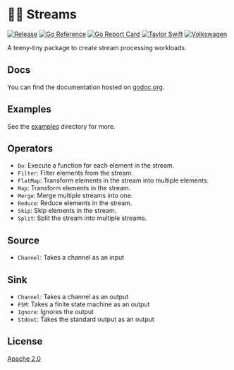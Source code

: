 # :surfing_woman: Streams

[![Release](https://github.com/katallaxie/streams/actions/workflows/main.yml/badge.svg)](https://github.com/katallaxie/streams/actions/workflows/main.yml)
[![Go Reference](https://pkg.go.dev/badge/github.com/katallaxie/streams.svg)](https://pkg.go.dev/github.com/katallaxie/streams)
[![Go Report Card](https://goreportcard.com/badge/github.com/katallaxie/streams)](https://goreportcard.com/report/github.com/katallaxie/streams)
[![Taylor Swift](https://img.shields.io/badge/secured%20by-taylor%20swift-brightgreen.svg)](https://twitter.com/SwiftOnSecurity)
[![Volkswagen](https://auchenberg.github.io/volkswagen/volkswargen_ci.svg?v=1)](https://github.com/auchenberg/volkswagen)

A teeny-tiny package to create stream processing workloads. 

## Docs

You can find the documentation hosted on [godoc.org](https://godoc.org/github.com/katallaxie/streams).

## Examples

See the [examples](/examples) directory for more.

## Operators

* `Do`: Execute a function for each element in the stream.
* `Filter`: Filter elements from the stream.
* `FlatMap`: Transform elements in the stream into multiple elements.
* `Map`: Transform elements in the stream.
* `Merge`: Merge multiple streams into one.
* `Reduce`: Reduce elements in the stream.
* `Skip`: Skip elements in the stream.
* `Split`: Split the stream into multiple streams.

## Source 

* `Channel`: Takes a channel as an input

## Sink

* `Channel`: Takes a channel as an output
* `FSM`: Takes a finite state machine as an output
* `Ignore`: Ignores the output
* `Stdout`: Takes the standard output as an output

## License

[Apache 2.0](/LICENSE)
